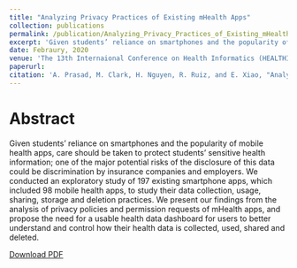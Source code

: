 ```yaml
---
title: "Analyzing Privacy Practices of Existing mHealth Apps"
collection: publications
permalink: /publication/Analyzing_Privacy_Practices_of_Existing_mHealth_Apps.pdf
excerpt: 'Given students’ reliance on smartphones and the popularity of mobile health apps, care should be taken to protectstudents’ sensitive health information; one of the major potential risks of the disclosure of this data could be discrimination by insurance companies and employers. We conducted an exploratory study of 197 existing smartphone apps, which included 98 mobile health apps, to study their data collection, usage, sharing, storage and deletion practices. We present our findings from the analysis of privacy policies and permission requests of mHealth apps, and propose the need for a usable health data dashboard for users to better understand and control how their health data is collected, used, shared and deleted.'
date: Febraury, 2020
venue: 'The 13th Internaional Conference on Health Informatics (HEALTHINF)'
paperurl: 
citation: 'A. Prasad, M. Clark, H. Nguyen, R. Ruiz, and E. Xiao, "Analyzing Privacy Practices of Existing mHealth Apps," The 13th International Conference on Health Informatics (HEALTHINF), Feb. 2020, p. 563-570. doi: 10.5220/0009059605630570.'
---
```


Abstract
=====

Given students’ reliance on smartphones and the popularity of mobile health apps, care should be taken to protect students’ sensitive health information; one of the major potential risks of the disclosure of this data could be discrimination by insurance companies and employers. We conducted an exploratory study of 197 existing smartphone apps, which included 98 mobile health apps, to study their data collection, usage, sharing, storage and deletion practices. We present our findings from the analysis of privacy policies and permission requests of mHealth apps, and propose the need for a usable health data dashboard for users to better understand and control how their health data is collected, used, shared and deleted.


[Download PDF](http://mattc1745.github.io/files/Analyzing_Privacy_Practices_of_Existing_mHealth_Apps.pdf)

<!-- Recommended citation: A. Prasad, M. Clark, H. Nguyen, R. Ruiz, and E. Xiao, "Analyzing Privacy Practices of Existing mHealth Apps," The 13th International Conference on Health Informatics (HEALTHINF), Feb. 2020, p. 563-570. doi: 10.5220/0009059605630570. -->